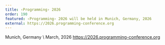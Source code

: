 ```yaml
---
title: ‹Programming› 2026
order: 190
featured: ‹Programming› 2026 will be held in Munich, Germany, 2026
external: https://2026.programming-conference.org
---
```


Munich, Germany \\
March, 2026
<https://2026.programming-conference.org>
